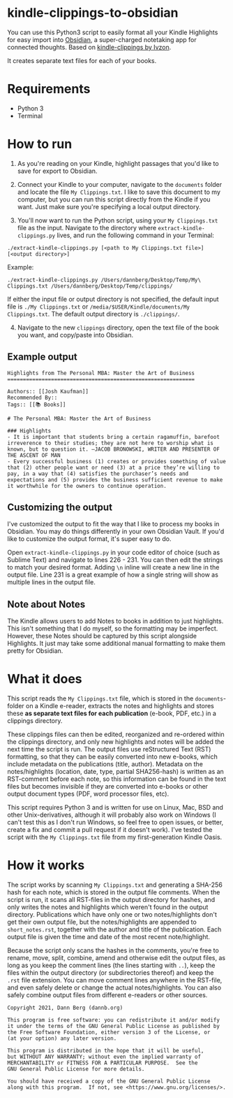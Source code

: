 # kindle-clippings-to-obsidian

You can use this Python3 script to easily format all your Kindle Highlights for easy import into [Obsidian](https://obsidian.md/), a super-charged notetaking app for connected thoughts. Based on [kindle-clippings by Ivzon](https://github.com/lvzon/kindle-clippings).

It creates separate text files for each of your books.

# Requirements
- Python 3
- Terminal

# How to run

1. As you're reading on your Kindle, highlight passages that you'd like to save for export to Obsidian.

2. Connect your Kindle to your computer, navigate to the `documents` folder and locate the file `My Clippings.txt`. I like to save this document to my computer, but you can run this script directly from the Kindle if you want. Just make sure you're specifying a local output directory.

3. You'll now want to run the Python script, using your `My Clippings.txt` file as the input. Navigate to the directory where `extract-kindle-clippings.py` lives, and run the following command in your Terminal:

`./extract-kindle-clippings.py [<path to My Clippings.txt file>] [<output directory>]`

Example:

`./extract-kindle-clippings.py /Users/dannberg/Desktop/Temp/My\ Clippings.txt /Users/dannberg/Desktop/Temp/clippings/`

If either the input file or output directory is not specified, the default input file is `./My Clippings.txt` or `/media/$USER/Kindle/documents/My Clippings.txt`. The default output directory is `./clippings/`.

4. Navigate to the new `clippings` directory, open the text file of the book you want, and copy/paste into Obsidian.

## Example output

```
Highlights from The Personal MBA: Master the Art of Business
============================================================

Authors:: [[Josh Kaufman]]
Recommended By::
Tags:: [[📚 Books]]

# The Personal MBA: Master the Art of Business

### Highlights
- It is important that students bring a certain ragamuffin, barefoot irreverence to their studies; they are not here to worship what is known, but to question it. —JACOB BRONOWSKI, WRITER AND PRESENTER OF THE ASCENT OF MAN
- Every successful business (1) creates or provides something of value that (2) other people want or need (3) at a price they’re willing to pay, in a way that (4) satisfies the purchaser’s needs and expectations and (5) provides the business sufficient revenue to make it worthwhile for the owners to continue operation.
```

## Customizing the output

I've customized the output to fit the way that I like to process my books in Obsidian. You may do things differently in your own Obsidian Vault. If you'd like to customize the output format, it's super easy to do.

Open `extract-kindle-clippings.py` in your code editor of choice (such as Sublime Text) and navigate to lines 226 - 231. You can then edit the strings to match your desired format. Adding `\n` inline will create a new line in the output file. Line 231 is a great example of how a single string will show as multiple lines in the output file.

## Note about Notes

The Kindle allows users to add Notes to books in addition to just highlights. This isn't something that I do myself, so the formatting may be imperfect. However, these Notes should be captured by this script alongside Highlights. It just may take some additional manual formatting to make them pretty for Obsidian.

# What it does

This script reads the `My Clippings.txt` file, which is stored in the `documents`-folder on a Kindle e-reader, extracts the notes and highlights and stores these **as separate text files for each publication** (e-book, PDF, etc.) in a clippings directory.

These clippings files can then be edited, reorganized and re-ordered within the clippings directory, and only new highlights and notes will be added the next time the script is run. The output files use reStructured Text (RST) formatting, so that they can be easily converted into new e-books, which include metadata on the publications (title, author). Metadata on the notes/highlights (location, date, type, partial SHA256-hash) is written as an RST-comment before each note, so this information can be found in the text files but becomes invisible if they are converted into e-books or other output document types (PDF, word processor files, etc).

This script requires Python 3 and is written for use on Linux, Mac, BSD and other Unix-derivatives, although it will probably also work on Windows (I can't test this as I don't run Windows, so feel free to open issues, or better, create a fix and commit a pull request if it doesn't work). I've tested the script with the `My Clippings.txt` file from my first-generation Kindle Oasis.

# How it works

The script works by scanning `My Clippings.txt` and generating a SHA-256 hash for each note, which is stored in the output file comments. When the script is run, it scans all RST-files in the output directory for hashes, and only writes the notes and highlights which weren't found in the output directory. Publications which have only one or two notes/highlights don't get their own output file, but the notes/highlights are appended to `short_notes.rst`, together with the author and title of the publication. Each output file is given the time and date of the most recent note/highlight.

Because the script only scans the hashes in the comments, you're free to rename, move, split, combine, amend and otherwise edit the output files, as long as you keep the comment lines (the lines starting with `..`), keep the files within the output directory (or subdirectories thereof) and keep the `.rst` file extension. You can move comment lines anywhere in the RST-file, and even safely delete or change the actual notes/highlights. You can also safely combine output files from different e-readers or other sources.


    Copyright 2021, Dann Berg (dannb.org)

    This program is free software: you can redistribute it and/or modify
    it under the terms of the GNU General Public License as published by
    the Free Software Foundation, either version 3 of the License, or
    (at your option) any later version.

    This program is distributed in the hope that it will be useful,
    but WITHOUT ANY WARRANTY; without even the implied warranty of
    MERCHANTABILITY or FITNESS FOR A PARTICULAR PURPOSE.  See the
    GNU General Public License for more details.

    You should have received a copy of the GNU General Public License
    along with this program.  If not, see <https://www.gnu.org/licenses/>.

